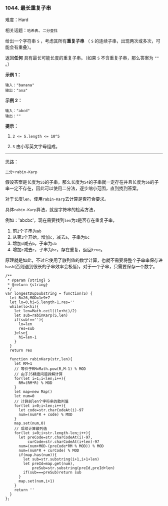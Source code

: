 ### 1044. 最长重复子串

难度：Hard

相关话题：`哈希表`、`二分查找`

给出一个字符串 `S` ，考虑其所有**重复子串** （ `S`  的连续子串，出现两次或多次，可能会有重叠）。



返回**任何** 具有最长可能长度的重复子串。（如果  `S` 不含重复子串，那么答案为 `""` 。）







**示例 1：** 



```
输入："banana"
输出："ana"
```


**示例 2：** 



```
输入："abcd"
输出：""
```






**提示：** 




1.  `2 <= S.length <= 10^5` 

2.  `S`  由小写英文字母组成。






-----

思路：

`二分+rabin-Karp`

假设答案是长度为`55`的子串，那么长度为`54`的子串就一定存在并且长度为`56`的子串一定不存在，因此可以使用二分法，逐步缩小范围，直到找到答案。

对于长度`len`，使用`rabin-Karp`去计算是否符合要求。

具体`rabin-Karp`算法，就是字符串的检索方法，

例如：'abcbc'，现在需要找到`len`为`2`是否存在重复子串，

1. 前`2`个子串为`ab`
2. 从第`3`个开始，增加`c`，减去`a`，子串为`bc`
3. 增加`d`减去`b`，子串为`cb`
4. 增加`c`减去`c`，子串为`bc`，存在重复，返回`true`。

原理就是如此，不过它使用了散列值的数学计算，也就不需要将整个子串串保存进`hash`(否则遇到很长的子串效率会极低)，对于一个子串，只需要保存一个数字。

```
/**
 * @param {string} S
 * @return {string}
 */
var longestDupSubstring = function(S) {
  let R=26,MOD=1e9+7
  let lo=0,hi=S.length-1,res=''
  while(lo<hi){
    let len=Math.ceil((lo+hi)/2)
    let sub=rabinKarp(S,len)
    if(sub!==''){
      lo=len
      res=sub
    }else{
      hi=len-1
    }
  }
  return res
  
  function rabinKarp(str,len){
    let RM=1
    // 等价于RM=Math.pow(R,M-1) % MOD
    // 由于JS精度问题拆解计算
    for(let i=1;i<len;i++){
      RM=(RM*R) % MOD
    }
    let map=new Map()
    let num=0
    // 计算前len个字符串的散列值
    for(let i=0;i<len;i++){
      let code=str.charCodeAt(i)-97
      num=(num*R + code) % MOD
    }
    map.set(num,0)
    // 后续计算散列值
    for(let i=0;i<str.length-len;i++){
      let preCode=str.charCodeAt(i)-97,
          curCode=str.charCodeAt(i+len)-97
      num=(num+MOD-(preCode*RM % MOD)) % MOD
      num=(num*R + curCode) % MOD
      if(map.has(num)){
        let sub=str.substring(i+1,i+1+len)
        let preId=map.get(num),
            preSub=str.substring(preId,preId+len)
        if(sub===preSub)return sub
      }
      map.set(num,i+1)
    }
    return ''
  }
};
```

